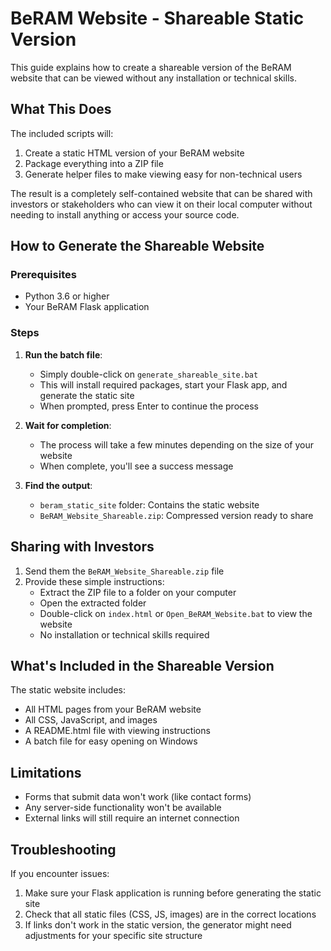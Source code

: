 # BeRAM Website - Shareable Static Version

This guide explains how to create a shareable version of the BeRAM website that can be viewed without any installation or technical skills.

## What This Does

The included scripts will:

1. Create a static HTML version of your BeRAM website
2. Package everything into a ZIP file
3. Generate helper files to make viewing easy for non-technical users

The result is a completely self-contained website that can be shared with investors or stakeholders who can view it on their local computer without needing to install anything or access your source code.

## How to Generate the Shareable Website

### Prerequisites

- Python 3.6 or higher
- Your BeRAM Flask application

### Steps

1. **Run the batch file**:
   - Simply double-click on `generate_shareable_site.bat`
   - This will install required packages, start your Flask app, and generate the static site
   - When prompted, press Enter to continue the process

2. **Wait for completion**:
   - The process will take a few minutes depending on the size of your website
   - When complete, you'll see a success message

3. **Find the output**:
   - `beram_static_site` folder: Contains the static website
   - `BeRAM_Website_Shareable.zip`: Compressed version ready to share

## Sharing with Investors

1. Send them the `BeRAM_Website_Shareable.zip` file
2. Provide these simple instructions:
   - Extract the ZIP file to a folder on your computer
   - Open the extracted folder
   - Double-click on `index.html` or `Open_BeRAM_Website.bat` to view the website
   - No installation or technical skills required

## What's Included in the Shareable Version

The static website includes:

- All HTML pages from your BeRAM website
- All CSS, JavaScript, and images
- A README.html file with viewing instructions
- A batch file for easy opening on Windows

## Limitations

- Forms that submit data won't work (like contact forms)
- Any server-side functionality won't be available
- External links will still require an internet connection

## Troubleshooting

If you encounter issues:

1. Make sure your Flask application is running before generating the static site
2. Check that all static files (CSS, JS, images) are in the correct locations
3. If links don't work in the static version, the generator might need adjustments for your specific site structure
